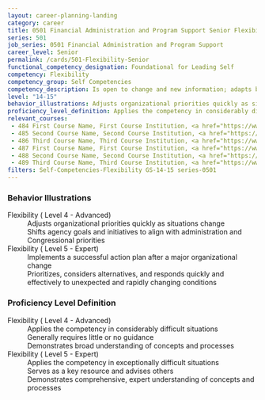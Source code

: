 ```yaml
---
layout: career-planning-landing
category: career
title: 0501 Financial Administration and Program Support Senior Flexibility
series: 501
job_series: 0501 Financial Administration and Program Support
career_level: Senior
permalink: /cards/501-Flexibility-Senior
functional_competency_designation: Foundational for Leading Self
competency: Flexibility
competency_group: Self Competencies
competency_description: Is open to change and new information; adapts behavior or work methods in response to new information, changing conditions, or unexpected obstacles; effectively deals with ambiguity
level: "14-15"
behavior_illustrations: Adjusts organizational priorities quickly as situations change ? Shifts agency goals and initiatives to align with administration and Congressional priorities ? Implements a successful action plan after a major organizational change ? Prioritizes, considers alternatives, and responds quickly and effectively to unexpected and rapidly changing conditions
proficiency_level_definition: Applies the competency in considerably difficult situations ? Generally requires little or no guidance ? Demonstrates broad understanding of concepts and processes ? Applies the competency in exceptionally difficult situations ? Serves as a key resource and advises others ? Demonstrates comprehensive, expert understanding of concepts and processes
relevant_courses: 
 - 484 First Course Name, First Course Institution, <a href="https://www.cfo.gov">www.cfo.gov</a>
 - 485 Second Course Name, Second Course Institution, <a href="https://www.cfo.gov">www.cfo.gov</a>
 - 486 Third Course Name, Third Course Institution, <a href="https://www.cfo.gov">www.cfo.gov</a>
 - 487 First Course Name, First Course Institution, <a href="https://www.cfo.gov">www.cfo.gov</a>
 - 488 Second Course Name, Second Course Institution, <a href="https://www.cfo.gov">www.cfo.gov</a>
 - 489 Third Course Name, Third Course Institution, <a href="https://www.cfo.gov">www.cfo.gov</a>
filters: Self-Competencies-Flexibility GS-14-15 series-0501
---
```


<div class="desktop:grid-col-6 margin-y-205">
  <div class="border-top-05 bg-white padding-2 shadow-5 height-full members-hover border-1px border-gray-30 border-top-orange radius-lg">
    <h3>Behavior Illustrations</h3>
    <dl class="text-base"><dt>Flexibility ( Level 4 - Advanced)</dt><dd>Adjusts organizational priorities quickly as situations change </dd><dd> Shifts agency goals and initiatives to align with administration and Congressional priorities</dd><dt>Flexibility ( Level 5 - Expert)</dt><dd>Implements a successful action plan after a major organizational change </dd><dd> Prioritizes, considers alternatives, and responds quickly and effectively to unexpected and rapidly changing conditions</dd></dl>
  </div>
</div>
<div class="desktop:grid-col-6 margin-y-205">
  <div class="border-top-05 bg-white padding-2 shadow-5 height-full members-hover border-1px border-gray-30 border-top-orange radius-lg">
    <h3>Proficiency Level Definition</h3>
    <dl class="text-base"><dt>Flexibility ( Level 4 - Advanced)</dt><dd>Applies the competency in considerably difficult situations </dd><dd> Generally requires little or no guidance </dd><dd> Demonstrates broad understanding of concepts and processes</dd><dt>Flexibility ( Level 5 - Expert)</dt><dd>Applies the competency in exceptionally difficult situations </dd><dd> Serves as a key resource and advises others </dd><dd> Demonstrates comprehensive, expert understanding of concepts and processes</dd></dl>
  </div>
</div>